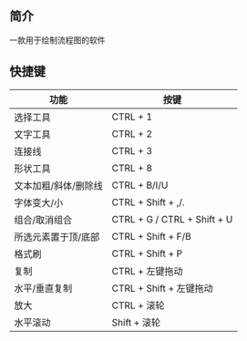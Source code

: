 ## 简介

一款用于绘制流程图的软件

## 快捷键

| 功能 | 按键 |
| --- | --- |
| 选择工具 | CTRL + 1 |
| 文字工具 | CTRL + 2 |
| 连接线 | CTRL + 3 |
| 形状工具 | CTRL + 8 |
| 文本加粗/斜体/删除线 | CTRL + B/I/U |
| 字体变大/小 | CTRL + Shift + ,/. |
| 组合/取消组合 | CTRL + G / CTRL + Shift + U |
| 所选元素置于顶/底部 | CTRL + Shift + F/B |
| 格式刷 | CTRL + Shift + P |
| 复制 | CTRL + 左键拖动 |
| 水平/垂直复制 | CTRL + Shift + 左键拖动 |
| 放大 | CTRL + 滚轮 |
| 水平滚动 | Shift + 滚轮 |

